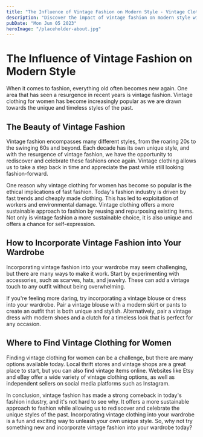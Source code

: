 ```yaml
---
title: "The Influence of Vintage Fashion on Modern Style - Vintage Clothing for Women"
description: "Discover the impact of vintage fashion on modern style with our selection of vintage clothing for women. Unleash your unique style with our vintage dresses, tops, skirts, and more."
pubDate: "Mon Jun 05 2023"
heroImage: "/placeholder-about.jpg"
---
```


# The Influence of Vintage Fashion on Modern Style

When it comes to fashion, everything old often becomes new again. One area that has seen a resurgence in recent years is vintage fashion. Vintage clothing for women has become increasingly popular as we are drawn towards the unique and timeless styles of the past.

## The Beauty of Vintage Fashion

Vintage fashion encompasses many different styles, from the roaring 20s to the swinging 60s and beyond. Each decade has its own unique style, and with the resurgence of vintage fashion, we have the opportunity to rediscover and celebrate these fashions once again. Vintage clothing allows us to take a step back in time and appreciate the past while still looking fashion-forward.

One reason why vintage clothing for women has become so popular is the ethical implications of fast fashion. Today&#39;s fashion industry is driven by fast trends and cheaply made clothing. This has led to exploitation of workers and environmental damage. Vintage clothing offers a more sustainable approach to fashion by reusing and repurposing existing items. Not only is vintage fashion a more sustainable choice, it is also unique and offers a chance for self-expression.

## How to Incorporate Vintage Fashion into Your Wardrobe

Incorporating vintage fashion into your wardrobe may seem challenging, but there are many ways to make it work. Start by experimenting with accessories, such as scarves, hats, and jewelry. These can add a vintage touch to any outfit without being overwhelming.

If you&#39;re feeling more daring, try incorporating a vintage blouse or dress into your wardrobe. Pair a vintage blouse with a modern skirt or pants to create an outfit that is both unique and stylish. Alternatively, pair a vintage dress with modern shoes and a clutch for a timeless look that is perfect for any occasion.

## Where to Find Vintage Clothing for Women

Finding vintage clothing for women can be a challenge, but there are many options available today. Local thrift stores and vintage shops are a great place to start, but you can also find vintage items online. Websites like Etsy and eBay offer a wide variety of vintage clothing options, as well as independent sellers on social media platforms such as Instagram.

In conclusion, vintage fashion has made a strong comeback in today&#39;s fashion industry, and it&#39;s not hard to see why. It offers a more sustainable approach to fashion while allowing us to rediscover and celebrate the unique styles of the past. Incorporating vintage clothing into your wardrobe is a fun and exciting way to unleash your own unique style. So, why not try something new and incorporate vintage fashion into your wardrobe today?